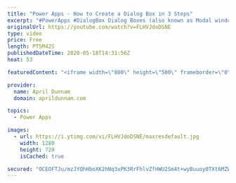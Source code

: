 ```yaml
---
title: "Power Apps - How to Create a Dialog Box in 3 Steps"
excerpt: "#PowerApps #DialogBox Dialog Boxes (also known as Modal windows or pop up boxes) are a great tool to have in your Power Apps Tool belt.  These temporary pop up windows allow you to gather additional information from your users.    In this video I show one of the most common use cases for a Dialog Box"
originalUrl: https://youtube.com/watch?v=FLHVJdoDSNE
type: video
price: Free
length: PT5M42S
publishedDateTime: 2020-05-18T14:31:56Z
heat: 53

featuredContent: "<iframe width=\"800\" height=\"500\" frameborder=\"0\" src=\"https://www.youtube.com/embed/FLHVJdoDSNE\" allow=\"accelerometer; autoplay; encrypted-media; gyroscope; picture-in-picture\" allowfullscreen></iframe>"

provider:
  name: April Dunnam
  domain: aprildunnam.com

topics:
  - Power Apps

images:
  - url: https://i.ytimg.com/vi/FLHVJdoDSNE/maxresdefault.jpg
    width: 1280
    height: 720
    isCached: true

secured: "OCEOFTJu/mzJYQhHboXK2hNq3xPK3RrFhlvZfHWU2Sm4t+wyBuuoy0TXt6MZW9Zyzw+bQXJB0dD9+n9UMQLjqyOqgwqJrTdDC10NkXriIdgUhY8ojpukEE46E90FnkAe9Z8ySzSb9pR85Pyb/o/TywamAJr/IG0hWWSLys4+nGX0FDmCtXx3C0+6J6oTnoEDv15HF3vc8/W4HY4lQBUu0B7UqCUUCwDYm5M+CFmT/eC3JzwSG3dnNhtTKiSa02aDjJM1kWDij1qP4pom1+Tw6exb1co1L+He98EHZmsUQXnGvsyTO8Jwa3Pf8yPjWYlKqzOSyjLkCBJ74EYVIL2dOglC6rNr135S0ygaZSDu0zYwlMfgDbA828TRiCV/SRwz+kUoo6O7vb2Mw2chmNWCww==;gbty8T9oDcHH4W6a0/Qcrw=="
---
```


